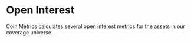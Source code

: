 # Open Interest

Coin Metrics calculates several open interest metrics for the assets in our coverage universe.
